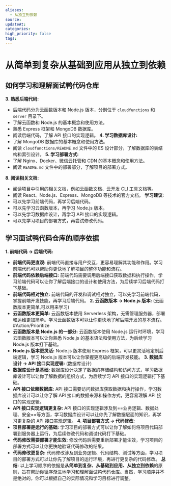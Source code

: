 ```yaml
---
aliases:
  - 从独立到依赖
source: 
updateAt: 
categories: 
high_priority: false
tags:
---
```

# 从简单到复杂从基础到应用从独立到依赖
## 如何学习和理解面试鸭代码仓库

**3. 熟悉后端代码:**
* 后端代码分为云函数版本和 Node.js 版本，分别位于 `cloudfunctions` 和 `server` 目录下。
* 了解云函数和 Node.js 的基本概念和使用方法。
* 熟悉 Express 框架和 MongoDB 数据库。
* 阅读后端代码，了解 API 接口的实现逻辑。
**4. 学习数据库设计:**
* 了解 MongoDB 数据库的基本概念和使用方法。
* 阅读 `cloudfunctions/README.md` 文件中的 ES 设计部分，了解数据库的表结构和索引设计。
**5. 学习部署方式:**
* 了解 Nginx、Docker、微信云托管和 CDN 的基本概念和使用方法。
* 阅读 `README.md` 文件中的部署部分，了解项目的部署方式。

**8. 阅读相关文档:**
* 阅读项目中引用的相关文档，例如云函数文档、云开发 CLI 工具文档等。
* 阅读 React、Node.js、Express、MongoDB 等技术的官方文档。
**学习建议:**
* 可以先学习前端代码，再学习后端代码。
* 可以先学习云函数版本，再学习 Node.js 版本。
* 可以先学习数据库设计，再学习 API 接口的实现逻辑。
* 可以先学习项目的部署方式，再尝试修改代码。
##  学习面试鸭代码仓库的顺序依据
**1. 前端代码 -> 后端代码:**
* **前端代码更直观:** 前端代码直接与用户交互，更容易理解其功能和作用。学习前端代码可以帮助你更快地了解项目的整体功能和流程。
* **前端代码依赖后端接口:** 前端代码需要调用后端接口获取数据和执行操作，学习前端代码可以让你了解后端接口的设计和使用方法，为后续学习后端代码打下基础。
* **前端代码相对独立:** 前端代码的开发和调试相对独立，可以先学习前端代码，掌握前端开发技能，再学习后端代码。
**2. 云函数版本 -> Node.js 版本:**   (云函数版本更简单,可以用来学习)
* **云函数版本更简单:** 云函数版本使用 Serverless 架构，无需管理服务器，部署和运维更加简单。学习云函数版本可以让你更快地了解后端开发的基本流程。 #Action/Prioritize 
* **云函数版本是 Node.js 的一部分:** 云函数版本使用 Node.js 运行时环境，学习云函数版本可以让你熟悉 Node.js 的基本语法和使用方法，为后续学习 Node.js 版本打下基础。
* **Node.js 版本更灵活:** Node.js 版本使用 Express 框架，可以更灵活地定制后端逻辑，学习 Node.js 版本可以让你掌握更高级的后端开发技能。
**3. 数据库设计 -> API 接口实现逻辑:**  (数据库设计)
* **数据库设计是基础:** 数据库设计决定了数据的存储结构和访问方式，学习数据库设计可以让你了解数据的组织方式，为后续学习 API 接口的实现逻辑打下基础。
* **API 接口依赖数据库:** API 接口需要访问数据库获取数据和执行操作，学习数据库设计可以让你了解 API 接口的数据来源和操作方式，更容易理解 API 接口的实现逻辑。
* **API 接口实现逻辑更复杂:** API 接口的实现逻辑涉及到==业务逻辑、数据处理、安全==等方面，学习数据库设计可以让你先了解数据层面的知识，再学习更复杂的 API 接口实现逻辑。
**4. 项目部署方式 -> 代码修改:**
* **项目部署是运行的基础:** 学习项目的部署方式可以让你了解如何将项目代码部署到服务器上运行，为后续修改代码和调试代码打下基础。
* **代码修改需要部署才能生效:** 修改代码后需要重新部署才能生效，学习项目的部署方式可以让你更快地验证代码修改的结果。
* **代码修改更复杂:** 代码修改涉及到业务逻辑、代码结构、测试等方面，学习项目的部署方式可以让你先了解项目的运行环境，再进行更复杂的代码修改。
**总结:**
以上学习顺序的依据是**从简单到复杂、从基础到应用、从独立到依赖**的原则，旨在帮助你循序渐进地学习和理解面试鸭代码仓库。当然，学习顺序并不是绝对的，你可以根据自己的实际情况和学习目标进行调整。 
